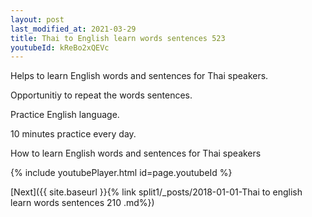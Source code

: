 ```yaml
---
layout: post
last_modified_at: 2021-03-29
title: Thai to English learn words sentences 523 
youtubeId: kReBo2xQEVc
---
```

 
 
Helps to learn English words and sentences for Thai speakers.

Opportunitiy to repeat the words sentences. 

Practice English language. 
 
10 minutes practice every day. 
 
How to learn English words and sentences for Thai speakers 
 
{% include youtubePlayer.html id=page.youtubeId %}
 
 
[Next]({{ site.baseurl }}{% link  split1/_posts/2018-01-01-Thai to english learn words sentences 210 .md%})
 
